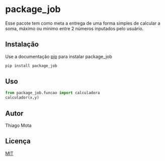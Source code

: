 # package_job

Esse pacote tem como meta a entrega de uma forma simples de calcular a soma, máximo ou mínimo entre 2 números inputados pelo usuário.

## Instalação

Use a documentação [pip](https://pip.pypa.io/en/stable/) para instalar package_job

```bash
pip install package_job
```

## Uso

```python
from package_job.funcao import calculadora
calculador(x,y)
```

## Autor
Thiago Mota

## Licença
[MIT](https://choosealicense.com/licenses/mit/)
